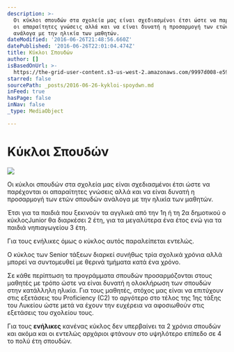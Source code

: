 ```yaml
---
description: >-
  Οι κύκλοι σπουδών στα σχολεία μας είναι σχεδιασμένοι έτσι ώστε να παρέχονται
  οι απαραίτητες γνώσεις αλλά και να είναι δυνατή η προσαρμογή των ετών σπουδών
  ανάλογα με την ηλικία των μαθητών.
dateModified: '2016-06-26T21:48:56.660Z'
datePublished: '2016-06-26T22:01:04.474Z'
title: Κύκλοι Σπουδών
author: []
isBasedOnUrl: >-
  https://the-grid-user-content.s3-us-west-2.amazonaws.com/9997d008-e59a-4143-9838-f099768baae4.jpg
starred: false
sourcePath: _posts/2016-06-26-kykloi-spoydwn.md
inFeed: true
hasPage: false
inNav: false
_type: MediaObject

---
```

# Κύκλοι Σπουδών
![](https://the-grid-user-content.s3-us-west-2.amazonaws.com/9997d008-e59a-4143-9838-f099768baae4.jpg)

Οι κύκλοι σπουδών στα σχολεία μας είναι σχεδιασμένοι έτσι ώστε να παρέχονται οι απαραίτητες γνώσεις αλλά και να είναι δυνατή η προσαρμογή των ετών σπουδών ανάλογα με την ηλικία των μαθητών.

Έτσι για τα παιδιά που ξεκινούν τα αγγλικά από την 1η ή τη 2α δημοτικού ο κύκλοςJunior θα διαρκέσει 2 έτη, για τα μεγαλύτερα ένα έτος ενώ για τα παιδιά νηπιαγωγείου 3 έτη.

Για τους ενήλικες όμως ο κύκλος αυτός παραλείπεται εντελώς.

Ο κύκλος των Senior τάξεων διαρκεί συνήθως τρία σχολικά χρόνια αλλά μπορεί να συντομευθεί με θερινά τμήματα κατά ένα χρόνο.

Σε κάθε περίπτωση τα προγράμματα σπουδών προσαρμόζονται στους μαθητές με τρόπο ώστε να είναι δυνατή η ολοκλήρωση των σπουδών στην κατάλληλη ηλικία. Για τους μαθητές, στόχος μας είναι να επιτύχουν στις εξετάσεις του Proficiency (C2) το αργότερο στο τέλος της 1ης τάξης του Λυκείου ώστε μετά να έχουν την ευχέρεια να αφοσιωθούν στις εξετάσεις του σχολείου τους.

Για τους **ενήλικες** κανένας κύκλος δεν υπερβαίνει τα 2 χρόνια σπουδών και ακόμα και οι εντελώς αρχάριοι φτάνουν στο υψηλότερο επίπεδο σε 4 το πολύ έτη σπουδών.
